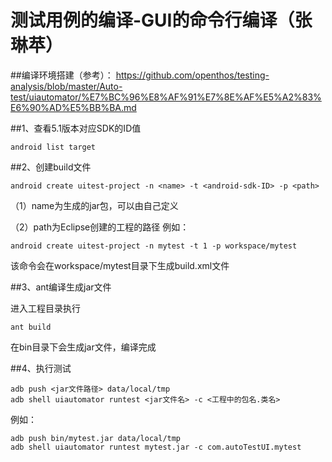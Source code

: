 # 测试用例的编译-GUI的命令行编译（张琳苹）

##编译环境搭建（参考）：
https://github.com/openthos/testing-analysis/blob/master/Auto-test/uiautomator/%E7%BC%96%E8%AF%91%E7%8E%AF%E5%A2%83%E6%90%AD%E5%BB%BA.md

##1、查看5.1版本对应SDK的ID值
```
android list target
```
##2、创建build文件
```
android create uitest-project -n <name> -t <android-sdk-ID> -p <path>
```
（1）name为生成的jar包，可以由自己定义

（2）path为Eclipse创建的工程的路径
例如：
```
android create uitest-project -n mytest -t 1 -p workspace/mytest
```
该命令会在workspace/mytest目录下生成build.xml文件 

##3、ant编译生成jar文件

进入工程目录执行
```
ant build
```

在bin目录下会生成jar文件，编译完成

##4、执行测试
```
adb push <jar文件路径> data/local/tmp
adb shell uiautomator runtest <jar文件名> -c <工程中的包名.类名>
```
例如：
```
adb push bin/mytest.jar data/local/tmp
adb shell uiautomator runtest mytest.jar -c com.autoTestUI.mytest
```
